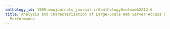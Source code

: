 ```yaml
---
anthology_id: 1999.wwwjournals_journal-ir0anthology0volumeA2A12.6
title: Analysis and Characterization of Large-Scale Web Server Access Patterns and
  Performance
---
```

